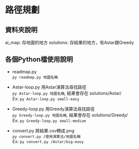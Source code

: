 # 路徑規劃
## 資料夾說明
ai_map: 存地圖的地方
solutions: 存結果的地方，有Astar跟Greedy
## 各個Python檔使用說明
- readmap.py  
`py readmap.py 地圖名稱`

- Astar-loop.py 用Astar演算法尋找路徑  
`py Astar-loop.py 地圖名稱`, 結果會存在 solutions/Astar/  
Ex: `py Astar-loop.py small-easy`

- Greedy-loop.py 用Greedy演算法尋找路徑  
`py Greedy-loop.py 地圖名稱`, 結果會存在 solutions/Greedy/  
Ex: `py Greedy-loop.py small-medium`

- convert.py 將結果.csv轉成.png  
`py convert.py /使用演算法/地圖名稱`  
Ex: `py convert.py /Astar/big-easy`
